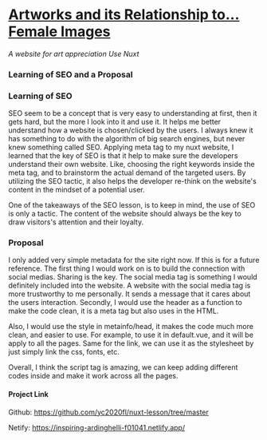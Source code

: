 # [Artworks and its Relationship to... Female Images](https://inspiring-ardinghelli-f01041.netlify.app/)
*A website for art appreciation*
*Use Nuxt*

### Learning of SEO and a Proposal

### Learning of SEO
SEO seem to be a concept that is very easy to understanding at first, then it
gets hard, but the more I look into it and use it. It helps me better understand how a website is chosen/clicked by the users. I always knew it has something to do with the algorithm of big search engines, but never knew something called SEO. Applying meta tag to my nuxt
website, I learned that the key of SEO is that it help to make sure the developers understand their own website. Like, choosing the right keywords inside the meta tag, and to brainstorm the actual demand of the targeted users. By utilizing the SEO tactic, it also helps the developer re-think on the website's content in the mindset of a potential user.

One of the takeaways of the SEO lesson, is to keep in mind, the use of SEO is only a tactic. The content of the website should always be the key to draw visitors's attention and their loyalty.

### Proposal
I only added very simple metadata for the site right now. If this is for a
future reference. The first thing I would work on is to build the connection with social medias. Sharing is the key. The social media tag is something I would
definitely included into the website. A website with the social media tag is more trustworthy to me personally. It sends a message that it cares about the users interaction. Secondly, I would use the header as a function to make the code clean, it is a meta tag but also uses in the HTML.


Also, I would use the style in metainfo/head, it makes the code much more clean, and easier to use. For example, to use it in default.vue, and it will  be apply to all the pages.  Same for the link, we can use it as the stylesheet by just simply link the css, fonts, etc.

Overall, I think the script tag is amazing, we can keep adding different codes inside and make it work across all the pages.


#### Project Link
Github: https://github.com/yc2020fl/nuxt-lesson/tree/master

Netify: https://inspiring-ardinghelli-f01041.netlify.app/
